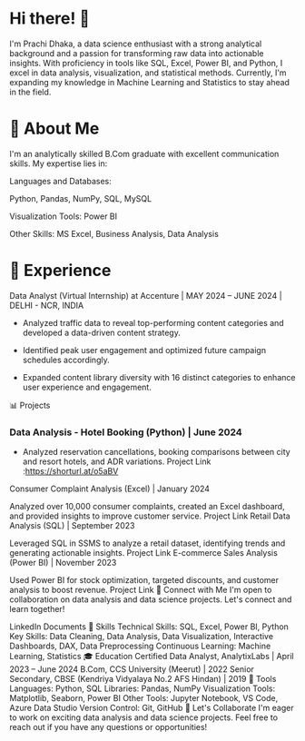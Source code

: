# Hi there! 👋

I'm Prachi Dhaka, a data science enthusiast with a strong analytical background and a passion for transforming raw data into actionable insights. With proficiency in tools like SQL, Excel, Power BI, and Python, I excel in data analysis, visualization, and statistical methods. Currently, I'm expanding my knowledge in Machine Learning and Statistics to stay ahead in the field.


# 🌱 About Me
I'm an analytically skilled B.Com graduate with excellent communication skills. My expertise lies in:


Languages and Databases: 

Python, Pandas, NumPy, SQL, MySQL

Visualization Tools: Power BI

Other Skills: MS Excel, Business Analysis, Data Analysis


# 🔭 Experience

Data Analyst (Virtual Internship) at Accenture | MAY 2024 – JUNE 2024 | DELHI - NCR, INDIA

- Analyzed traffic data to reveal top-performing content categories and developed a data-driven content strategy.

- Identified peak user engagement and optimized future campaign schedules accordingly.
- Expanded content library diversity with 16 distinct categories to enhance user experience and engagement.


📊 Projects

### Data Analysis - Hotel Booking (Python) | June 2024

- Analyzed reservation cancellations, booking comparisons between city and resort hotels, and ADR variations.
Project Link :https://shorturl.at/o5aBV

Consumer Complaint Analysis (Excel) | January 2024

Analyzed over 10,000 consumer complaints, created an Excel dashboard, and provided insights to improve customer service.
Project Link
Retail Data Analysis (SQL) | September 2023

Leveraged SQL in SSMS to analyze a retail dataset, identifying trends and generating actionable insights.
Project Link
E-commerce Sales Analysis (Power BI) | November 2023

Used Power BI for stock optimization, targeted discounts, and customer analysis to boost revenue.
Project Link
👯 Connect with Me
I'm open to collaboration on data analysis and data science projects. Let's connect and learn together!

LinkedIn
Documents
🚀 Skills
Technical Skills: SQL, Excel, Power BI, Python
Key Skills: Data Cleaning, Data Analysis, Data Visualization, Interactive Dashboards, DAX, Data Preprocessing
Continuous Learning: Machine Learning, Statistics
🎓 Education
Certified Data Analyst, AnalytixLabs | April 2023 – June 2024
B.Com, CCS University (Meerut) | 2022
Senior Secondary, CBSE (Kendriya Vidyalaya No.2 AFS Hindan) | 2019
🔧 Tools
Languages: Python, SQL
Libraries: Pandas, NumPy
Visualization Tools: Matplotlib, Seaborn, Power BI
Other Tools: Jupyter Notebook, VS Code, Azure Data Studio
Version Control: Git, GitHub
🤝 Let's Collaborate
I'm eager to work on exciting data analysis and data science projects. Feel free to reach out if you have any questions or opportunities!




